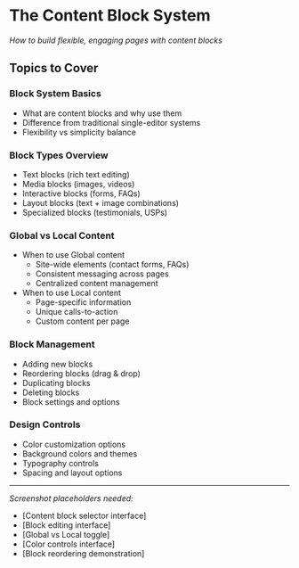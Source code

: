 # The Content Block System

*How to build flexible, engaging pages with content blocks*

## Topics to Cover

### Block System Basics
- What are content blocks and why use them
- Difference from traditional single-editor systems
- Flexibility vs simplicity balance

### Block Types Overview
- Text blocks (rich text editing)
- Media blocks (images, videos)
- Interactive blocks (forms, FAQs)
- Layout blocks (text + image combinations)
- Specialized blocks (testimonials, USPs)

### Global vs Local Content
- When to use Global content
  - Site-wide elements (contact forms, FAQs)
  - Consistent messaging across pages
  - Centralized content management
- When to use Local content
  - Page-specific information
  - Unique calls-to-action
  - Custom content per page

### Block Management
- Adding new blocks
- Reordering blocks (drag & drop)
- Duplicating blocks
- Deleting blocks
- Block settings and options

### Design Controls
- Color customization options
- Background colors and themes
- Typography controls
- Spacing and layout options

---

*Screenshot placeholders needed:*
- [Content block selector interface]
- [Block editing interface]
- [Global vs Local toggle]
- [Color controls interface]
- [Block reordering demonstration]